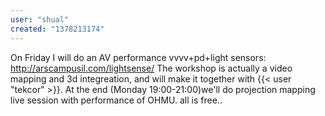 ```yaml
---
user: "shual"
created: "1378213174"
---
```


On Friday I will do an AV performance vvvv+pd+light sensors:
<http://arscampusil.com/lightsense/>
The workshop is actually a video mapping and 3d integreation, and will make it together with {{< user "tekcor" >}}. At the end (Monday 19:00-21:00)we'll do projection mapping live session with  performance of OHMU. all is free..  
